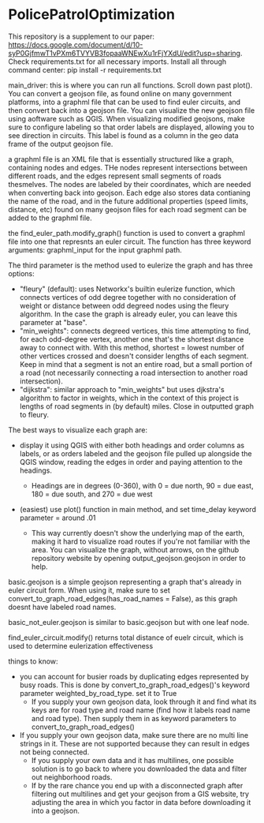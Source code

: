 # PolicePatrolOptimization

This repository is a supplement to our paper: https://docs.google.com/document/d/10-syP0GjfmwT1vPXm6TVYVB3fopaaWNEwXu1rFjYXdU/edit?usp=sharing. Check requirements.txt for all necessary imports. Install all through command center: pip install -r requirements.txt

main_driver: this is where you can run all functions. Scroll down past plot(). You can convert a geojson file, as found online on many government platforms, into a graphml file that can be used to find euler circuits, and then convert back into a geojson file. You can visualize the new geojson file using aoftware such as QGIS. When visualizing modified geojsons, make sure to configure labeling so that order labels are displayed, allowing you to see direction in circuits. This label is found as a column in the geo data frame of the output geojson file. 

a graphml file is an XML file that is essentially structured like a graph, containing nodes and edges. THe nodes represent intersections between different roads, and the edges represent small segments of roads thesmelves. The nodes are labeled by their coordinates, which are needed when converting back into geojson. Each edge also stores data contianing the name of the road, and in the future additional properties (speed limits, distance, etc) found on many geojson files for each road segment can be added to the graphml file.

the find_euler_path.modify_graph() function is used to convert a graphml file into one that represnts an euler circuit. The function has three keyword arguments: graphml_input for the input graphml path. 

The third parameter is the method used to eulerize the graph and has three options:
  - "fleury" (default): uses Networkx's builtin eulerize function, which connects vertices of odd degree together with no consideration of weight or distance between odd degreed nodes using the fleury algorithm. In the case the graph is already euler, you can leave this parameter at "base".
  - "min_weights": connects degreed vertices, this time attempting to find, for each odd-degree vertex, another one that's the shortest distance away to connect with. With this method, shortest = lowest number of other vertices crossed and doesn't consider lengths of each segment. Keep in mind that a segment is not an entire road, but a small portion of a road (not necessarily connecting a road intersection to another road intersection).
  - "dijkstra": similar approach to "min_weights" but uses djkstra's algorithm to factor in weights, which in the context of this project is lengths of road segments in (by default) miles. Close in outputted graph to fleury.

The best ways to visualize each graph are:
  - display it using QGIS with either both headings and order columns as labels, or as orders labeled and the geojson file pulled up alongside the QGIS window, reading the edges in order and paying attention to the headings.
    - Headings are in degrees (0-360), with 0 = due north, 90 = due east, 180 = due south, and 270 = due west
   
  - (easiest) use plot() function in main method, and set time_delay keyword parameter = around .01
      - This way currently doesn't show the underlying map of the earth, making it hard to visualize road routes if you're not familiar with the area. You can visualize the graph, without arrows, on the github repository website by opening output_geojson.geojson in order to help.

basic.geojson is a simple geojson representing a graph that's already in euler circuit form. When using it, make sure to set convert_to_graph_road_edges(has_road_names = False), as this graph doesnt have labeled road names.

basic_not_euler.geojson is similar to basic.geojson but with one leaf node. 

find_euler_circuit.modify() returns total distance of euelr circuit, which is used to determine eulerization effectiveness

things to know:
  - you can account for busier roads by duplicating edges represented by busy roads. This is done by convert_to_graph_road_edges()'s keyword parameter weighted_by_road_type. set it to True
      - If you supply your own geojson data, look through it and find what its keys are for road type and road name (find how it labels road name and road type). Then supply them in as keyword parameters to convert_to_graph_road_edges()
  - If you supply your own geojson data, make sure there are no multi line strings in it. These are not supported because they can result in edges not being connected.
      - If you supply your own data and it has multilines, one possible solution is to go back to where you downloaded the data and filter out neighborhood roads.
      - If by the rare chance you end up with a disconnected graph after filtering out multilines and get your geojson from a GIS website, try adjusting the area in which you factor in data before downloading it into a geojson.
